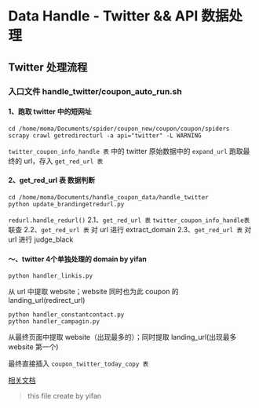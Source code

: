 # Data Handle - Twitter && API 数据处理
## Twitter 处理流程
### 入口文件 handle_twitter/coupon_auto_run.sh
#### 1、跑取 twitter 中的短网址
```
cd /home/moma/Documents/spider/coupon_new/coupon/coupon/spiders
scrapy crawl getredirecturl -a api="twitter" -L WARNING
```
`twitter_coupon_info_handle 表` 中的 twitter 原始数据中的 `expand_url` 跑取最终的 url，存入 `get_red_url 表`

#### 2、get_red_url 表 数据判断
```
cd /home/moma/Documents/handle_coupon_data/handle_twitter
python update_brandingetredurl.py
```
`redurl.handle_redurl()`
2.1、`get_red_url 表` `twitter_coupon_info_handle表` 联查
2.2、`get_red_url 表` 对 url 进行 extract_domain
2.3、`get_red_url 表` 对 url 进行 judge_black

#### ～、twitter 4个单独处理的 domain by yifan
```
python handler_linkis.py
```
从 url 中提取 website；website 同时也为此 coupon 的 landing_url(redirect_url)
```
python handler_constantcontact.py
python handler_campagin.py
```
从最终页面中提取 website（出现最多的）；同时提取 landing_url(出现最多 website 第一个)

最终直接插入 `coupon_twitter_today_copy 表`

[相关文档](https://docs.google.com/document/d/1OWW8sndyTQWeIfKLmGcnd0XbdfISFRmShX9NkhfmP58/edit)
> this file create by yifan
